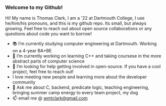 ### Welcome to my Github! 

Hi! My name is Thomas Clark, I am a '22 at Dartmouth College, I use he/him/his pronouns, and this is my github repo. Its small, but always growing. Feel free to reach out about open source collaborations or any questions about code you want to borrow! 

* 📚 I’m currently studying computer engineering at Dartmouth. Working on a 4-year BA+BE
* 🌱 I’m currently working on learning C++ and taking coursese in the more abstract parts of computer science 
* 🤔 I’m looking for help getting involved in open-source. If you have a cool project, feel free to reach out! 
* I love meeting new people and learning more about the developer community
* 💬 Ask me about C, backend, predicate logic, teaching engineering, bringing summer camp energy to every team project, my dog
* 📫 email me @ [wmtclark@gmail.com](mailto:wmtclark@gmail.com)

